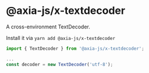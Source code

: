 # @axia-js/x-textdecoder

A cross-environment TextDecoder.

Install it via `yarn add @axia-js/x-textdecoder`

```js
import { TextDecoder } from '@axia-js/x-textdecoder';

...
const decoder = new TextDecoder('utf-8');
```
